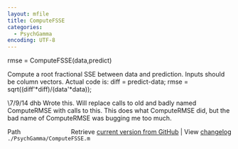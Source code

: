 ```yaml
---
layout: mfile
title: ComputeFSSE
categories:
  - PsychGamma
encoding: UTF-8
---
```


rmse = ComputeFSSE(data,predict)

Compute a root fractional SSE between data and prediction.
Inputs should be column vectors.
Actual code is:
  diff = predict-data;
  rmse = sqrt((diff'\*diff)/(data'\*data));

\7/9/14  dhb  Wrote this.  Will replace calls to old and badly named ComputeRMSE
             with calls to this.  This does what ComputeRMSE did, but the
             bad name of ComputeRMSE was bugging me too much.


<div class="code_header" style="text-align:right;">
  <span style="float:left;">Path&nbsp;&nbsp;</span> <span class="counter">Retrieve <a href=
  "https://raw.github.com/Psychtoolbox-3/Psychtoolbox-3/beta/./PsychGamma/ComputeFSSE.m">current version from GitHub</a> | View <a href=
  "https://github.com/Psychtoolbox-3/Psychtoolbox-3/commits/beta/./PsychGamma/ComputeFSSE.m">changelog</a></span>
</div>
<div class="code">
  <code>./PsychGamma/ComputeFSSE.m</code>
</div>
